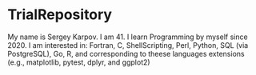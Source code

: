# TrialRepository
My name is Sergey Karpov. I am 41.
I learn Programming by myself since 2020.
I am interested in: Fortran, C, ShellScripting,
  Perl, Python, SQL (via PostgreSQL), Go, R, and
  corresponding to theese languages extensions
  (e.g., matplotlib, pytest, dplyr, and ggplot2)
